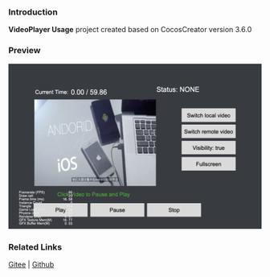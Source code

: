 ### Introduction

**VideoPlayer Usage** project created based on CocosCreator version 3.6.0

### Preview
![image](../../../image/202203/2022030207.jpg)

### Related Links
[Gitee](https://gitee.com/mirrors_cocos-creator/example-cases/tree/v2.4.3/assets/cases/02_ui/09_videoplayer) | [Github](https://github.com/cocos-creator/example-cases/tree/v2.4.3/assets/cases/02_ui/09_videoplayer)